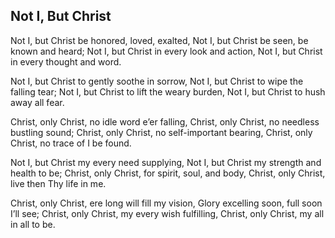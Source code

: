 ## Not I, But Christ

Not I, but Christ be honored, loved, exalted,
Not I, but Christ be seen, be known and heard;
Not I, but Christ in every look and action,
Not I, but Christ in every thought and word.

Not I, but Christ to gently soothe in sorrow,
Not I, but Christ to wipe the falling tear;
Not I, but Christ to lift the weary burden,
Not I, but Christ to hush away all fear.

Christ, only Christ, no idle word e’er falling,
Christ, only Christ, no needless bustling sound;
Christ, only Christ, no self-important bearing,
Christ, only Christ, no trace of I be found.

Not I, but Christ my every need supplying,
Not I, but Christ my strength and health to be;
Christ, only Christ, for spirit, soul, and body,
Christ, only Christ, live then Thy life in me.

Christ, only Christ, ere long will fill my vision,
Glory excelling soon, full soon I’ll see;
Christ, only Christ, my every wish fulfilling,
Christ, only Christ, my all in all to be.